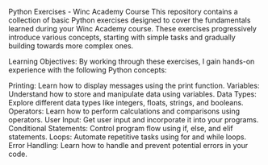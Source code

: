 Python Exercises - Winc Academy Course
This repository contains a collection of basic Python exercises designed to cover the fundamentals learned during your Winc Academy course.
These exercises progressively introduce various concepts, starting with simple tasks and gradually building towards more complex ones.

Learning Objectives:
By working through these exercises, I gain hands-on experience with the following Python concepts:

Printing: Learn how to display messages using the print function.
Variables: Understand how to store and manipulate data using variables.
Data Types: Explore different data types like integers, floats, strings, and booleans.
Operators: Learn how to perform calculations and comparisons using operators.
User Input: Get user input and incorporate it into your programs.
Conditional Statements: Control program flow using if, else, and elif statements.
Loops: Automate repetitive tasks using for and while loops.
Error Handling: Learn how to handle and prevent potential errors in your code.
